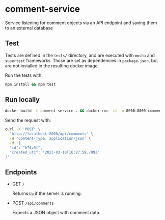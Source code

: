 # comment-service
Service listening for comment objects via an API endpoint and saving them to an external database

## Test

Tests are defined in the `tests/` directory, and are executed with `mocha` and `supertest` frameworks. Those are set as dependencies in `package.json`, but are not installed in the resulting docker image.

Run the tests with:

```bash
npm install && npm test
```

## Run locally

```bash
docker build -t comment-service . && docker run -it -p 8000:8000 comment-service
```

Send the request with:

```bash
curl -X 'POST' \
  'http://localhost:8000/api/comments' \
  -H 'Content-Type: application/json' \
  -d '{
  "id": "h74v5t",
  "created_utc": "2023-03-10T16:27:59.709Z"
}'
```

## Endpoints

- GET `/`

    Returns `Up` if the server is running.

- POST `/api/comments`

    Expects a JSON object with comment data.
